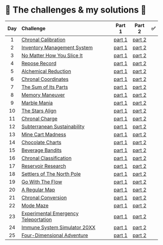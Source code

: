 # :tada: The challenges & my solutions :gift:
| Day | Challenge | Part 1 | Part 2 | :white_check_mark: |
|:---:|:---|:---:|:---:|:---:|
| 1 | [Chronal Calibration](https://adventofcode.com/2018/day/1) | [part 1](./day01/part1.py) | [part 2](./day01/part2.py) |
| 2 | [Inventory Management System](https://adventofcode.com/2018/day/2) | [part 1](./day02/part1.py) | [part 2](./day02/part2.py) |
| 3 | [No Matter How You Slice It](https://adventofcode.com/2018/day/3) | [part 1](./day03/part1.py) | [part 2](./day03/part2.py) |
| 4 | [Repose Record](https://adventofcode.com/2018/day/4) | [part 1](./day04/part1.py) | [part 2](./day04/part2.py) |
| 5 | [Alchemical Reduction](https://adventofcode.com/2018/day/5) | [part 1](./day05/part1.py) | [part 2](./day05/part2.py) |
| 6 | [Chronal Coordinates](https://adventofcode.com/2018/day/6) | [part 1](./day06/part1.py) | [part 2](./day06/part2.py) |
| 7 | [The Sum of Its Parts](https://adventofcode.com/2018/day/7) | [part 1](./day07/part1.py) | [part 2](./day07/part2.py) |
| 8 | [Memory Maneuver](https://adventofcode.com/2018/day/8) | [part 1](./day08/part1.py) | [part 2](./day08/part2.py) |
| 9 | [Marble Mania](https://adventofcode.com/2018/day/9) | [part 1](./day09/part1.py) | [part 2](./day09/part2.py) |
| 10 | [The Stars Align](https://adventofcode.com/2018/day/10) | [part 1](./day10/part1.py) | [part 2](./day10/part2.py) |
| 11 | [Chronal Charge](https://adventofcode.com/2018/day/11) | [part 1](./day11/part1.py) | [part 2](./day11/part2.py) |
| 12 | [Subterranean Sustainability](https://adventofcode.com/2018/day/12) | [part 1](./day12/part12.py) | [part 2](./day12/part12.py) |
| 13 | [Mine Cart Madness](https://adventofcode.com/2018/day/13) | [part 1](./day13/part1.py) | [part 2](./day13/part2.py) |
| 14 | [Chocolate Charts](https://adventofcode.com/2018/day/14) | [part 1](./day14/part1.py) | [part 2](./day14/part2.py) |
| 15 | [Beverage Bandits](https://adventofcode.com/2018/day/15) | [part 1](./day15/part1.py) | [part 2](./day15/part2.py) |
| 16 | [Chronal Classification](https://adventofcode.com/2018/day/16) | [part 1](./day16/part12.py) | [part 2](./day16/part12.py) |
| 17 | [Reservoir Research](https://adventofcode.com/2018/day/17) | [part 1](./day17/part12.py) | [part 2](./day17/part12.py) |
| 18 | [Settlers of The North Pole](https://adventofcode.com/2018/day/18) | [part 1](./day18/part12.py) | [part 2](./day18/part12.py) |
| 19 | [Go With The Flow](https://adventofcode.com/2018/day/19) | [part 1](./day19/part1.py) | [part 2](./day19/part2.py) |
| 20 | [A Regular Map](https://adventofcode.com/2018/day/20) | [part 1](./day20/part12.py) | [part 2](./day20/part12.py) |
| 21 | [Chronal Conversion](https://adventofcode.com/2018/day/21) | [part 1](./day21/part1.py) | [part 2](./day21/part2.py) |
| 22 | [Mode Maze](https://adventofcode.com/2018/day/22) | [part 1](./day22/part1.py) | [part 2](./day22/part2.py) |
| 23 | [Experimental Emergency Teleportation](https://adventofcode.com/2018/day/23) | [part 1](./day23/part1.py) | [part 2](./day23/part2.py) |
| 24 | [Immune System Simulator 20XX](https://adventofcode.com/2018/day/24) | [part 1](./day24/part12.py) | [part 2](./day24/part12.py) |
| 25 | [Four-Dimensional Adventure](https://adventofcode.com/2018/day/25) | [part 1](./day25/part1.py) | [part 2](./day25/part1.py) |
